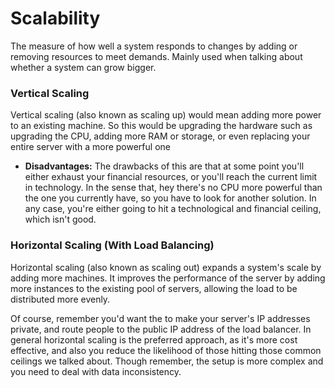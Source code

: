 # Scalability 
The measure of how well a system responds to changes by adding or removing resources to meet demands. Mainly used when talking about whether a system can grow bigger. 

### Vertical Scaling 
Vertical scaling (also known as scaling up) would mean adding more power to an existing machine. So this would be upgrading the hardware such as upgrading the CPU, adding more RAM or storage, or even replacing your entire server with a more powerful one

- **Disadvantages:** The drawbacks of this are that at some point you'll either exhaust your financial resources, or you'll reach the current limit in technology. In the sense that, hey there's no CPU more powerful than the one you currently have, so you have to look for another solution. In any case, you're either going to hit a technological and financial ceiling, which isn't good.

### Horizontal Scaling (With Load Balancing)
Horizontal scaling (also known as scaling out) expands a system's scale by adding more machines. It improves the performance of the server by adding more instances to the existing pool of servers, allowing the load to be distributed more evenly.

Of course, remember you'd want the to make your server's IP addresses private, and route people to the public IP address of the load balancer. In general horizontal scaling is the preferred approach, as it's more cost effective, and also you reduce the likelihood of those hitting those common ceilings we talked about. Though remember, the setup is more complex and you need to deal with data inconsistency.